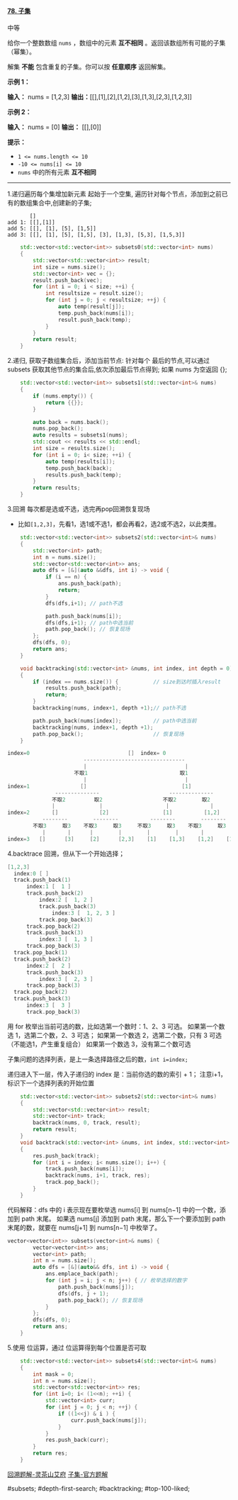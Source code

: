#### [78. 子集](https://leetcode.cn/problems/subsets/)

中等

给你一个整数数组 `nums` ，数组中的元素 **互不相同** 。返回该数组所有可能的子集（幂集）。

解集 **不能** 包含重复的子集。你可以按 **任意顺序** 返回解集。

**示例 1：**

**输入：** nums = [1,2,3]
**输出：**\[[],[1],[2],[1,2],[3],[1,3],[2,3],[1,2,3]\]

**示例 2：**

**输入：** nums = [0]
**输出：** \[[],[0]\]

**提示：**

- `1 <= nums.length <= 10`
- `-10 <= nums[i] <= 10`
- `nums` 中的所有元素 **互不相同**
---- ----
1.递归遍历每个集增加新元素
起始于一个空集,
遍历针对每个节点，添加到之前已有的数组集合中,创建新的子集;
```
       []
add 1: [[],[1]]
add 5: [[], [1], [5], [1,5]]
add 3: [[], [1], [5], [1,5], [3], [1,3], [5,3], [1,5,3]]
```

```cpp
    std::vector<std::vector<int>> subsets0(std::vector<int> nums)
    {
        std::vector<std::vector<int>> result;
        int size = nums.size();
        std::vector<int> vec = {};
        result.push_back(vec);
        for (int i = 0; i < size; ++i) {
            int resultsize = result.size();
            for (int j = 0; j < resultsize; ++j) {
                auto temp(result[j]);
                temp.push_back(nums[i]);
                result.push_back(temp);
            }
        }
        return result;
    }
```
2.递归, 获取子数组集合后，添加当前节点:
针对每个 最后的节点,可以通过 subsets 获取其他节点的集合后,依次添加最后节点得到;
如果 nums 为空返回 {};
```cpp
    std::vector<std::vector<int>> subsets1(std::vector<int>& nums)
    {
        if (nums.empty()) {
            return {{}};
        }

        auto back = nums.back();
        nums.pop_back();
        auto results = subsets1(nums);
        std::cout << results << std::endl;
        int size = results.size();
        for (int i = 0; i< size; ++i) {
            auto temp(results[i]);
            temp.push_back(back);
            results.push_back(temp);
        }
        return results;
    }
```

3.回溯 每次都是选或不选，选完再pop回溯恢复现场
- 比如`[1,2,3]`，先看1，选1或不选1，都会再看2，选2或不选2，以此类推。
```cpp
    std::vector<std::vector<int>> subsets2(std::vector<int>& nums)
    {
        std::vector<int> path;
        int n = nums.size();
        std::vector<std::vector<int>> ans;
        auto dfs = [&](auto &&dfs, int i) -> void {
            if (i == n) {
                ans.push_back(path);
                return;
            }
            dfs(dfs,i+1); // path不选

            path.push_back(nums[i]);
            dfs(dfs,i+1); // path中选当前
            path.pop_back(); // 恢复现场
        };
        dfs(dfs, 0);
        return ans;
    }
```

```cpp
    void backtracking(std::vector<int> &nums, int index, int depth = 0)
    {
        if (index == nums.size()) {           // size到达时插入result
            results.push_back(path);
            return;
        }
        backtracking(nums, index+1, depth +1);// path不选

        path.push_back(nums[index]);          // path中选当前
        backtracking(nums, index+1, depth +1);
        path.pop_back();                      // 恢复现场
    }
```

```cpp
index=0                               []  index= 0
                        --------------------------------
                        |                               |
                     不取1                             取1
                        |                               |
index=1                []                              [1]
               --------------                      --------------
              不取2         取2                   不取2        取2
              |              |                    |             |
index=2       []             [2]                 [1]          [1,2]
           --------        --------          --------        --------
        不取3     取3    不取3     取3     不取3     取3    不取3     取3
           |       |      |        |        |        |       |        |
index=3   []      [3]     [2]      [2,3]    [1]    [1,3]    [1,2]    [1,2,3]
```

4.backtrace 回溯，但从下一个开始选择；
```c
[1,2,3]
  index:0 [ ]
  track.push_back(1)
      index:1 [  1 ]
      track.push_back(2)
          index:2 [  1, 2 ]
          track.push_back(3)
              index:3 [  1, 2, 3 ]
          track.pop_back(3)
      track.pop_back(2)
      track.push_back(3)
          index:3 [  1, 3 ]
      track.pop_back(3)
  track.pop_back(1)
  track.push_back(2)
      index:2 [  2 ]
      track.push_back(3)
          index:3 [  2, 3 ]
      track.pop_back(3)
  track.pop_back(2)
  track.push_back(3)
      index:3 [  3 ]
      track.pop_back(3)
```
用 for 枚举出当前可选的数，比如选第一个数时：1、2、3 可选。
如果第一个数选 1，选第二个数，2、3 可选；
如果第一个数选 2，选第二个数，只有 3 可选（不能选1，产生重复组合）
如果第一个数选 3，没有第二个数可选

子集问题的选择列表，是上一条选择路径之后的数，`int i=index;`

递归进入下一层，传入子递归的 index 是：当前你选的数的索引 + 1；
注意i+1，标识下一个选择列表的开始位置

```cpp
    std::vector<std::vector<int>> subsets2(std::vector<int>& nums)
    {
        std::vector<std::vector<int>> result;
        std::vector<int> track;
        backtrack(nums, 0, track, result);
        return result;
    }
    void backtrack(std::vector<int> &nums, int index, std::vector<int> &track, std::vector<std::vector<int>> &res)
    {
        res.push_back(track);
        for (int i = index; i< nums.size(); i++) {
            track.push_back(nums[i]);
            backtrack(nums, i+1, track, res);
            track.pop_back();
        }
    }
```

代码解释：dfs 中的 i 表示现在要枚举选 nums[i] 到 nums[n−1] 中的一个数，添加到 path 末尾。
如果选 nums[j] 添加到 path 末尾，那么下一个要添加到 path 末尾的数，就要在 nums[j+1] 到 nums[n−1] 中枚举了。

```cpp
vector<vector<int>> subsets(vector<int>& nums) {
        vector<vector<int>> ans;
        vector<int> path;
        int n = nums.size();
        auto dfs = [&](auto&& dfs, int i) -> void {
            ans.emplace_back(path);
            for (int j = i; j < n; j++) { // 枚举选择的数字
                path.push_back(nums[j]);
                dfs(dfs, j + 1);
                path.pop_back(); // 恢复现场
            }
        };
        dfs(dfs, 0);
        return ans;
    }

```
5.使用 位运算，通过 位运算得到每个位置是否可取
```cpp
    std::vector<std::vector<int>> subsets4(std::vector<int>& nums)
    {
        int mask = 0;
        int n = nums.size();
        std::vector<std::vector<int>> res;
        for (int i=0; i< (1<<n); ++i) {
            std::vector<int> curr;
            for (int j = 0; j < n; ++j) {
                if ((1<<j) & i ) {
                    curr.push_back(nums[j]);
                }
            }
            res.push_back(curr);
        }
        return res;
    }
```

[回溯题解-灵茶山艾府](https://leetcode.cn/problems/subsets/solutions/2059409/hui-su-bu-hui-xie-tao-lu-zai-ci-pythonja-8tkl/)
[子集-官方题解](https://leetcode.cn/problems/subsets/solutions/420294/zi-ji-by-leetcode-solution/)


#subsets; #depth-first-search; #backtracking; #top-100-liked; 
